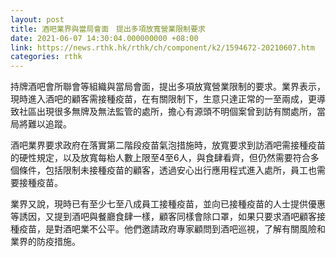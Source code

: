 ```yaml
---
layout: post
title: 酒吧業界與當局會面　提出多項放寬營業限制要求
date: 2021-06-07 14:30:04.000000000 +08:00
link: https://news.rthk.hk/rthk/ch/component/k2/1594672-20210607.htm
categories: rthk
---
```


持牌酒吧會所聯會等組織與當局會面，提出多項放寬營業限制的要求。業界表示，現時進入酒吧的顧客需接種疫苗，在有關限制下，生意只達正常的一至兩成，更導致社區出現很多無牌及無法監管的處所，擔心有源頭不明個案曾到訪有關處所，當局將難以追蹤。

酒吧業界要求政府在落實第二階段疫苗氣泡措施時，放寬要求到訪酒吧需接種疫苗的硬性規定，以及放寬每枱人數上限至4至6人，與食肆看齊，但仍然需要符合多個條件，包括限制未接種疫苗的顧客，透過安心出行應用程式進入處所，員工也需要接種疫苗。

業界又說，現時已有至少七至八成員工接種疫苗，並向已接種疫苗的人士提供優惠等誘因，又提到酒吧與餐廳食肆一樣，顧客同樣會除口罩，如果只要求酒吧顧客接種疫苗，是對酒吧業不公平。他們邀請政府專家顧問到酒吧巡視，了解有關風險和業界的防疫措施。

